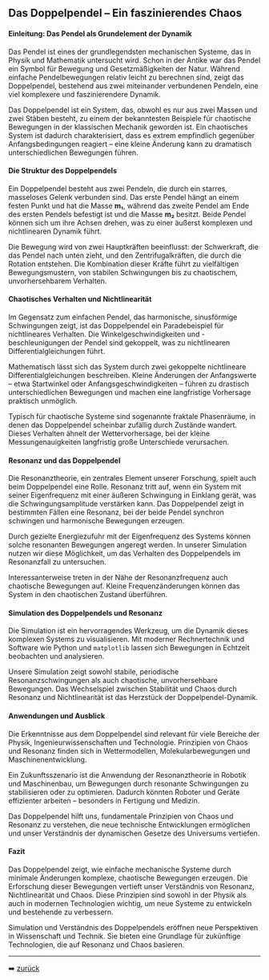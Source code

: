 ## Das Doppelpendel – Ein faszinierendes Chaos

#### Einleitung: Das Pendel als Grundelement der Dynamik

Das Pendel ist eines der grundlegendsten mechanischen Systeme, das in Physik und Mathematik untersucht wird. Schon in der Antike war das Pendel ein Symbol für Bewegung und Gesetzmäßigkeiten der Natur. Während einfache Pendelbewegungen relativ leicht zu berechnen sind, zeigt das Doppelpendel, bestehend aus zwei miteinander verbundenen Pendeln, eine viel komplexere und faszinierendere Dynamik.

Das Doppelpendel ist ein System, das, obwohl es nur aus zwei Massen und zwei Stäben besteht, zu einem der bekanntesten Beispiele für chaotische Bewegungen in der klassischen Mechanik geworden ist. Ein chaotisches System ist dadurch charakterisiert, dass es extrem empfindlich gegenüber Anfangsbedingungen reagiert – eine kleine Änderung kann zu dramatisch unterschiedlichen Bewegungen führen.

#### Die Struktur des Doppelpendels

Ein Doppelpendel besteht aus zwei Pendeln, die durch ein starres, masseloses Gelenk verbunden sind. Das erste Pendel hängt an einem festen Punkt und hat die Masse **m₁**, während das zweite Pendel am Ende des ersten Pendels befestigt ist und die Masse **m₂** besitzt. Beide Pendel können sich um ihre Achsen drehen, was zu einer äußerst komplexen und nichtlinearen Dynamik führt.

Die Bewegung wird von zwei Hauptkräften beeinflusst: der Schwerkraft, die das Pendel nach unten zieht, und den Zentrifugalkräften, die durch die Rotation entstehen. Die Kombination dieser Kräfte führt zu vielfältigen Bewegungsmustern, von stabilen Schwingungen bis zu chaotischem, unvorhersehbarem Verhalten.

#### Chaotisches Verhalten und Nichtlinearität

Im Gegensatz zum einfachen Pendel, das harmonische, sinusförmige Schwingungen zeigt, ist das Doppelpendel ein Paradebeispiel für nichtlineares Verhalten. Die Winkelgeschwindigkeiten und -beschleunigungen der Pendel sind gekoppelt, was zu nichtlinearen Differentialgleichungen führt.

Mathematisch lässt sich das System durch zwei gekoppelte nichtlineare Differentialgleichungen beschreiben. Kleine Änderungen der Anfangswerte – etwa Startwinkel oder Anfangsgeschwindigkeiten – führen zu drastisch unterschiedlichen Bewegungen und machen eine langfristige Vorhersage praktisch unmöglich.

Typisch für chaotische Systeme sind sogenannte fraktale Phasenräume, in denen das Doppelpendel scheinbar zufällig durch Zustände wandert. Dieses Verhalten ähnelt der Wettervorhersage, bei der kleine Messungenauigkeiten langfristig große Unterschiede verursachen.

#### Resonanz und das Doppelpendel

Die Resonanztheorie, ein zentrales Element unserer Forschung, spielt auch beim Doppelpendel eine Rolle. Resonanz tritt auf, wenn ein System mit seiner Eigenfrequenz mit einer äußeren Schwingung in Einklang gerät, was die Schwingungsamplitude verstärken kann. Das Doppelpendel zeigt in bestimmten Fällen eine Resonanz, bei der beide Pendel synchron schwingen und harmonische Bewegungen erzeugen.

Durch gezielte Energiezufuhr mit der Eigenfrequenz des Systems können solche resonanten Bewegungen angeregt werden. In unserer Simulation nutzen wir diese Möglichkeit, um das Verhalten des Doppelpendels im Resonanzfall zu untersuchen.

Interessanterweise treten in der Nähe der Resonanzfrequenz auch chaotische Bewegungen auf. Kleine Frequenzänderungen können das System in den chaotischen Zustand überführen.

#### Simulation des Doppelpendels und Resonanz

Die Simulation ist ein hervorragendes Werkzeug, um die Dynamik dieses komplexen Systems zu visualisieren. Mit moderner Rechnertechnik und Software wie Python und `matplotlib` lassen sich Bewegungen in Echtzeit beobachten und analysieren.

Unsere Simulation zeigt sowohl stabile, periodische Resonanzschwingungen als auch chaotische, unvorhersehbare Bewegungen. Das Wechselspiel zwischen Stabilität und Chaos durch Resonanz und Nichtlinearität ist das Herzstück der Doppelpendel-Dynamik.

#### Anwendungen und Ausblick

Die Erkenntnisse aus dem Doppelpendel sind relevant für viele Bereiche der Physik, Ingenieurwissenschaften und Technologie. Prinzipien von Chaos und Resonanz finden sich in Wettermodellen, Molekularbewegungen und Maschinenentwicklung.

Ein Zukunftsszenario ist die Anwendung der Resonanztheorie in Robotik und Maschinenbau, um Bewegungen durch resonante Schwingungen zu stabilisieren oder zu optimieren. Dadurch könnten Roboter und Geräte effizienter arbeiten – besonders in Fertigung und Medizin.

Das Doppelpendel hilft uns, fundamentale Prinzipien von Chaos und Resonanz zu verstehen, die neue technische Entwicklungen ermöglichen und unser Verständnis der dynamischen Gesetze des Universums vertiefen.

#### Fazit

Das Doppelpendel zeigt, wie einfache mechanische Systeme durch minimale Änderungen komplexe, chaotische Bewegungen erzeugen. Die Erforschung dieser Bewegungen vertieft unser Verständnis von Resonanz, Nichtlinearität und Chaos. Diese Prinzipien sind sowohl in der Physik als auch in modernen Technologien wichtig, um neue Systeme zu entwickeln und bestehende zu verbessern.

Simulation und Verständnis des Doppelpendels eröffnen neue Perspektiven in Wissenschaft und Technik. Sie bieten eine Grundlage für zukünftige Technologien, die auf Resonanz und Chaos basieren.

---
 
➡️ [zurück](../../../README.md)